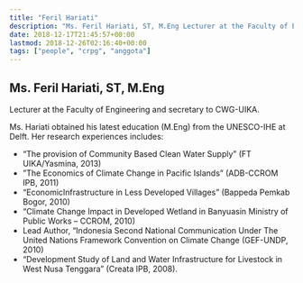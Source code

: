 ```yaml
---
title: "Feril Hariati"
description: "Ms. Feril Hariati, ST, M.Eng Lecturer at the Faculty of Engineering and secretary to CWG-UIKA. Ms. Hariati obtained his latest education (M.Eng) from the UNESCO-IHE at Delft. Her research experiences "
date: 2018-12-17T21:45:57+00:00
lastmod: 2018-12-26T02:16:40+00:00
tags: ["people", "crpg", "anggota"]
---
```


## Ms. Feril Hariati, ST, M.Eng

Lecturer at the Faculty of Engineering and secretary to CWG-UIKA.

Ms. Hariati obtained his latest education (M.Eng) from the UNESCO-IHE at Delft. Her research experiences includes:

  * “The provision of Community Based Clean Water Supply” (FT UIKA/Yasmina, 2013)
  * ”The Economics of Climate Change in Pacific Islands” (ADB-CCROM IPB, 2011)
  * “EconomicInfrastructure in Less Developed Villages” (Bappeda Pemkab Bogor, 2010)
  * “Climate Change Impact in Developed Wetland in Banyuasin Ministry of Public Works – CCROM, 2010)
  * Lead Author, “Indonesia Second National Communication Under The United Nations Framework Convention on Climate Change (GEF-UNDP, 2010)
  * “Development Study of Land and Water Infrastructure for Livestock in West Nusa Tenggara” (Creata IPB, 2008).